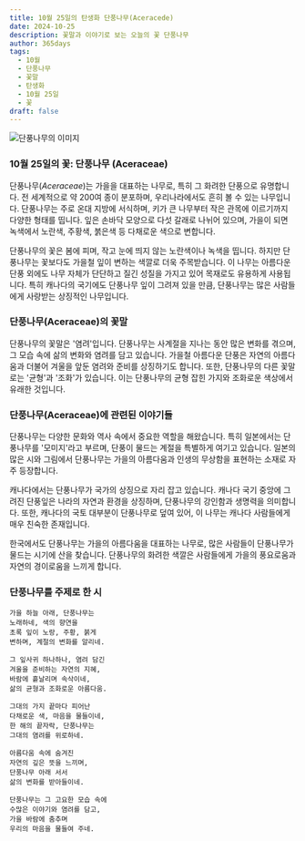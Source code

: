 ```yaml
---
title: 10월 25일의 탄생화 단풍나무(Aceracede)
date: 2024-10-25
description: 꽃말과 이야기로 보는 오늘의 꽃 단풍나무
author: 365days
tags:
  - 10월
  - 단풍나무
  - 꽃말
  - 탄생화
  - 10월 25일
  - 꽃
draft: false
---
```



![단풍나무의 이미지](https://cdn.pixabay.com/photo/2016/12/22/03/34/red-leaves-1924443_640.jpg#center)


### 10월 25일의 꽃: 단풍나무 (Aceraceae)

단풍나무(*Aceraceae*)는 가을을 대표하는 나무로, 특히 그 화려한 단풍으로 유명합니다. 전 세계적으로 약 200여 종이 분포하며, 우리나라에서도 흔히 볼 수 있는 나무입니다. 단풍나무는 주로 온대 지방에 서식하며, 키가 큰 나무부터 작은 관목에 이르기까지 다양한 형태를 띱니다. 잎은 손바닥 모양으로 다섯 갈래로 나뉘어 있으며, 가을이 되면 녹색에서 노란색, 주황색, 붉은색 등 다채로운 색으로 변합니다.

단풍나무의 꽃은 봄에 피며, 작고 눈에 띄지 않는 노란색이나 녹색을 띱니다. 하지만 단풍나무는 꽃보다도 가을철 잎이 변하는 색깔로 더욱 주목받습니다. 이 나무는 아름다운 단풍 외에도 나무 자체가 단단하고 질긴 성질을 가지고 있어 목재로도 유용하게 사용됩니다. 특히 캐나다의 국기에도 단풍나무 잎이 그려져 있을 만큼, 단풍나무는 많은 사람들에게 사랑받는 상징적인 나무입니다.

### 단풍나무(Aceraceae)의 꽃말

단풍나무의 꽃말은 '염려'입니다. 단풍나무는 사계절을 지나는 동안 많은 변화를 겪으며, 그 모습 속에 삶의 변화와 염려를 담고 있습니다. 가을철 아름다운 단풍은 자연의 아름다움과 더불어 겨울을 앞둔 염려와 준비를 상징하기도 합니다. 또한, 단풍나무의 다른 꽃말로는 '균형'과 '조화'가 있습니다. 이는 단풍나무의 균형 잡힌 가지와 조화로운 색상에서 유래한 것입니다.

### 단풍나무(Aceraceae)에 관련된 이야기들

단풍나무는 다양한 문화와 역사 속에서 중요한 역할을 해왔습니다. 특히 일본에서는 단풍나무를 '모미지'라고 부르며, 단풍이 물드는 계절을 특별하게 여기고 있습니다. 일본의 많은 시와 그림에서 단풍나무는 가을의 아름다움과 인생의 무상함을 표현하는 소재로 자주 등장합니다.

캐나다에서는 단풍나무가 국가의 상징으로 자리 잡고 있습니다. 캐나다 국기 중앙에 그려진 단풍잎은 나라의 자연과 환경을 상징하며, 단풍나무의 강인함과 생명력을 의미합니다. 또한, 캐나다의 국토 대부분이 단풍나무로 덮여 있어, 이 나무는 캐나다 사람들에게 매우 친숙한 존재입니다.

한국에서도 단풍나무는 가을의 아름다움을 대표하는 나무로, 많은 사람들이 단풍나무가 물드는 시기에 산을 찾습니다. 단풍나무의 화려한 색깔은 사람들에게 가을의 풍요로움과 자연의 경이로움을 느끼게 합니다.

### 단풍나무를 주제로 한 시

	가을 하늘 아래, 단풍나무는
	노래하네, 색의 향연을
	초록 잎이 노랑, 주황, 붉게
	변하며, 계절의 변화를 알리네.
	
	그 잎사귀 하나하나, 염려 담긴
	겨울을 준비하는 자연의 지혜,
	바람에 흩날리며 속삭이네,
	삶의 균형과 조화로운 아름다움.
	
	그대의 가지 끝마다 피어난
	다채로운 색, 마음을 물들이네,
	한 해의 끝자락, 단풍나무는
	그대의 염려를 위로하네.
	
	아름다움 속에 숨겨진
	자연의 깊은 뜻을 느끼며,
	단풍나무 아래 서서
	삶의 변화를 받아들이네.
	
	단풍나무는 그 고요한 모습 속에
	수많은 이야기와 염려를 담고,
	가을 바람에 춤추며
	우리의 마음을 물들여 주네.